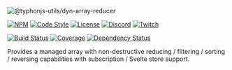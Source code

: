 ![@typhonjs-utils/dyn-array-reducer](https://i.imgur.com/Cm5XzAy.jpg)

[![NPM](https://img.shields.io/npm/v/@typhonjs-utils/dyn-array-reducer.svg?label=npm)](https://www.npmjs.com/package/@typhonjs-utils/dyn-array-reducer)
[![Code Style](https://img.shields.io/badge/code%20style-allman-yellowgreen.svg?style=flat)](https://en.wikipedia.org/wiki/Indent_style#Allman_style)
[![License](https://img.shields.io/badge/license-MPLv2-yellowgreen.svg?style=flat)](https://github.com/typhonjs-node-utils/dyn-array-reducer/blob/main/LICENSE)
[![Discord](https://img.shields.io/discord/737953117999726592?label=TyphonJS%20Discord)](https://discord.gg/mnbgN8f)
[![Twitch](https://img.shields.io/twitch/status/typhonrt?style=social)](https://www.twitch.tv/typhonrt)

[![Build Status](https://github.com/typhonjs-node-utils/dyn-array-reducer/workflows/CI/CD/badge.svg)](#)
[![Coverage](https://img.shields.io/codecov/c/github/typhonjs-node-utils/dyn-array-reducer.svg)](https://codecov.io/github/typhonjs-node-utils/dyn-array-reducer)
[![Dependency Status](https://david-dm.org/typhonjs-node-utils/dyn-array-reducer.svg)](https://david-dm.org/typhonjs-node-utils/dyn-array-reducer)


Provides a managed array with non-destructive reducing / filtering / sorting / reversing capabilities with 
subscription / Svelte store support.
